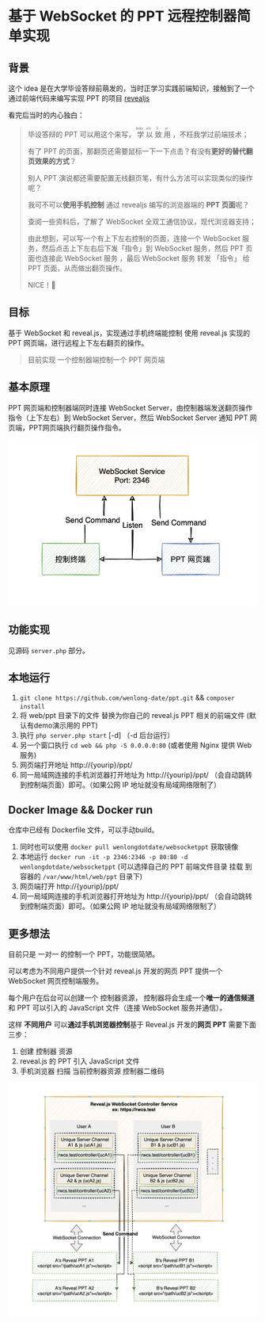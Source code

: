 # 基于 WebSocket 的 PPT 远程控制器简单实现

## 背景

这个 idea 是在大学毕设答辩前萌发的，当时正学习实践前端知识，接触到了一个通过前端代码来编写实现 PPT 的项目 [revealjs](https://revealjs.com/)


看完后当时的内心独白：

> 毕设答辩的 PPT 可以用这个来写，<ruby>
> 学 <rp>(</rp><rt>biāo</rt><rp>)</rp>
> 以 <rp>(</rp><rt>xīn</rt><rp>)</rp>
> 致 <rp>(</rp><rt>lì</rt><rp>)</rp>	
> 用 <rp>(</rp><rt>yì</rt><rp>)</rp>
> </ruby> ，不枉我学过前端技术；
>
> 有了 PPT 的页面，那翻页还需要鼠标一下一下点击？有没有**更好的替代翻页效果的方式**？
>
> 别人 PPT 演说都还需要配置无线翻页笔，有什么方法可以实现类似的操作呢？
>
> 我可不可以**使用手机控制** 通过 revealjs 编写的浏览器端的 **PPT 页面**呢？
>
> 查阅一些资料后，了解了 WebSocket 全双工通信协议，现代浏览器支持； 
>
> 由此想到，可以写一个有上下左右控制的页面，连接一个 WebSocket 服务，然后点击上下左右后下发「指令」到 WebSocket 服务，然后 PPT 页面也连接此 WebSocket 服务 ，最后 WebSocket 服务 转发 「指令」 给 PPT 页面，从而做出翻页操作。
>
> 
>
>
> NICE！🍻



## 目标

基于 WebSocket 和 reveal.js，实现通过手机终端能控制 使用 reveal.js 实现的 PPT 网页端，进行远程上下左右翻页的操作。

> 目前实现 一个控制器端控制一个 PPT 网页端

## 基本原理

PPT 网页端和控制器端同时连接 WebSocket Server，由控制器端发送翻页操作指令（上下左右）到 WebSocket Server，然后 WebSocket Server 通知 PPT 网页端，PPT网页端执行翻页操作指令。 

![image-20210913230808483](images/image-20210913230808483.png)

## 功能实现

见源码 `server.php` 部分。

## 本地运行

1. `git clone https://github.com/wenlong-date/ppt.git`  && `composer install`
2. 将 web/ppt 目录下的文件 替换为你自己的 reveal.js PPT 相关的前端文件 (默认有demo演示用的 PPT)
3. 执行 `php server.php start` [-d]  （-d 后台运行）
4. 另一个窗口执行 `cd web && php -S 0.0.0.0:80` (或者使用 Nginx 提供 Web 服务)
5. 网页端打开地址 http://{yourip}/ppt/
6. 同一局域网连接的手机浏览器打开地址为 http://{yourip}/ppt/ （会自动跳转到控制端页面）即可。（如果公网 IP 地址就没有局域网络限制了）

## Docker Image && Docker run

仓库中已经有 Dockerfile 文件，可以手动build。


1. 同时也可以使用 `docker pull wenlongdotdate/websocketppt` 获取镜像
2. 本地运行 `docker run -it -p 2346:2346 -p 80:80 -d wenlongdotdate/websocketppt` (可以选择自己的 PPT 前端文件目录 挂载 到容器的 `/var/www/html/web/ppt` 目录下)
3. 网页端打开 http://{yourip}/ppt/
4. 同一局域网连接的手机浏览器打开地址为 http://{yourip}/ppt/ （会自动跳转到控制端页面）即可。（如果公网 IP 地址就没有局域网络限制了）


## 更多想法

目前只是 一对一 的控制一个 PPT，功能很简陋。

可以考虑为不同用户提供一个针对 reveal.js 开发的网页 PPT 提供一个 WebSocket 网页控制端服务。

每个用户在后台可以创建一个 控制器资源， 控制器将会生成一个**唯一的通信频道**和 PPT 可以引入的 JavaScript 文件（连接 WebSocket 服务并通信）。

这样 **不同用户** 可以**通过手机浏览器控制**基于 Reveal.js 开发的**网页 PPT** 需要下面三步：

1. 创建 控制器 资源
2. reveal.js 的 PPT 引入 JavaScript 文件
3. 手机浏览器 扫描 当前控制器资源 控制器二维码



![image-20210914004139412](images/image-20210914004139412.png)